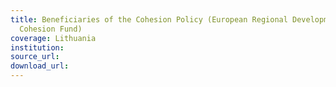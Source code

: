 ```yaml
---
title: Beneficiaries of the Cohesion Policy (European Regional Development Fund and
  Cohesion Fund)
coverage: Lithuania
institution: 
source_url: 
download_url: 
---
```

